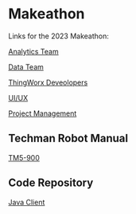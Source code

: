 # Makeathon
Links for the 2023 Makeathon:

[Analytics Team](https://github.com/joelwright-atio/Makeathlon/blob/main/Analytics/Analytics.md)

[Data Team](https://github.com/joelwright-atio/Makeathlon/blob/main/DataEngineers/DataEngineers.md)

[ThingWorx Deveolopers](https://github.com/joelwright-atio/Makeathlon/blob/main/ThingWorxDevelopers/ThingWorxDevelopers.md)

[UI/UX](https://github.com/joelwright-atio/Makeathlon/blob/main/ProjectManagment/ProjectManagement.md)

[Project Management](https://github.com/joelwright-atio/Makeathlon/blob/main/ProjectManagment/ProjectManagement.md)



## Techman Robot Manual
[TM5-900](https://assets.omron.eu/downloads/manual/en/v9/i626_tm_flow_software_installation_manual_en.pdf)

## Code Repository
[Java Client]()

